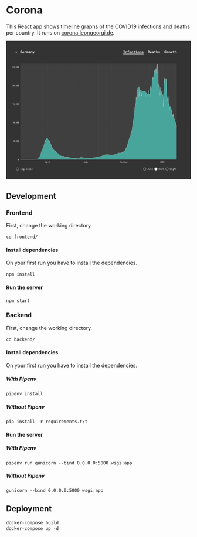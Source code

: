# Corona

This React app shows timeline graphs of the COVID19 infections and deaths per country.
It runs on [corona.leongeorgi.de](https://corona.leongeorgi.de). 

![A graph showing the daily infections for Germany](screenshots/germany_infections_dark.png)

## Development

### Frontend
First, change the working directory.
```shell script
cd frontend/
```
#### Install dependencies
On your first run you have to install the dependencies.
```shell script
npm install
```

#### Run the server
```shell script
npm start
```

### Backend
First, change the working directory.
```shell script
cd backend/
```

#### Install dependencies
On your first run you have to install the dependencies.
##### With Pipenv
```shell script
pipenv install
```
##### Without Pipenv

```shell script
pip install -r requirements.txt
```

#### Run the server

##### With Pipenv
```shell script
pipenv run gunicorn --bind 0.0.0.0:5000 wsgi:app
```
##### Without Pipenv

```shell script
gunicorn --bind 0.0.0.0:5000 wsgi:app
```

## Deployment

```shell script
docker-compose build
docker-compose up -d
```